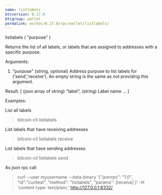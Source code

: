 ```yaml
---
name: listlabels
btcversion: 0.17.0
btcgroup: wallet
permalink: en/doc/0.17.0/rpc/wallet/listlabels/
---
```


listlabels ( "purpose" )

Returns the list of all labels, or labels that are assigned to addresses with a specific purpose.

Arguments:
1. "purpose"    (string, optional) Address purpose to list labels for ('send','receive'). An empty string is the same as not providing this argument.

Result:
[               (json array of string)
  "label",      (string) Label name
  ...
]

Examples:

List all labels
> bitcoin-cli listlabels 

List labels that have receiving addresses
> bitcoin-cli listlabels receive

List labels that have sending addresses
> bitcoin-cli listlabels send

As json rpc call
> curl --user myusername --data-binary '{"jsonrpc": "1.0", "id":"curltest", "method": "listlabels", "params": [receive] }' -H 'content-type: text/plain;' http://127.0.0.1:8332/


